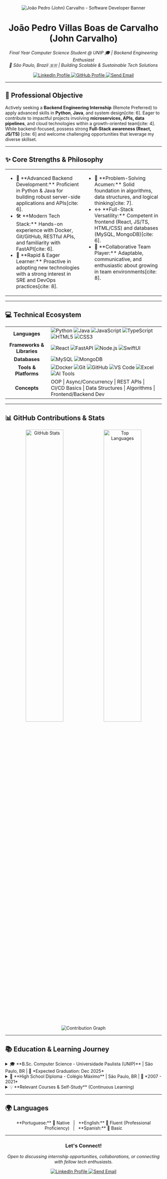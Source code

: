 <div align="center">

  <img src="https://raw.githubusercontent.com/johncarvalhonx/johncarvalhonx/main/assets/professional_banner_placeholder.png" alt="João Pedro (John) Carvalho - Software Developer Banner"/>
  <h1><strong>João Pedro Villas Boas de Carvalho (John Carvalho)</strong></h1>

  <p>
    <em>Final Year Computer Science Student @ UNIP 🎓 | Backend Engineering Enthusiast</em><br/>
    <em>📍 São Paulo, Brazil 🇧🇷 | Building Scalable & Sustainable Tech Solutions</em>
  </p>

  <p>
    <a href="https://www.linkedin.com/in/joaopedrovbcarvalho/" target="_blank">
      <img src="https://img.shields.io/badge/LinkedIn-0A66C2?style=for-the-badge&logo=linkedin&logoColor=white" alt="LinkedIn Profile"/>
    </a>
    <a href="https://github.com/johncarvalhonx" target="_blank">
      <img src="https://img.shields.io/badge/GitHub-181717?style=for-the-badge&logo=github&logoColor=white" alt="GitHub Profile"/>
    </a>
    <a href="mailto:joaopedrovillasboascarvalho@gmail.com">
      <img src="https://img.shields.io/badge/Email-D14836?style=for-the-badge&logo=gmail&logoColor=white" alt="Send Email"/>
    </a>
  </p>

</div>

---

## 🎯 **Professional Objective**

Actively seeking a **Backend Engineering Internship** (Remote Preferred) to apply advanced skills in **Python**, **Java**, and system design[cite: 6]. Eager to contribute to impactful projects involving **microservices, APIs, data pipelines**, and cloud technologies within a growth-oriented team[cite: 4]. While backend-focused, possess strong **Full-Stack awareness (React, JS/TS)** [cite: 6] and welcome challenging opportunities that leverage my diverse skillset.

---

## ✨ **Core Strengths & Philosophy**

<table width="100%">
  <tr>
    <td width="50%" valign="top">
      <ul>
        <li><g-emoji class="g-emoji" alias="rocket" fallback-src="https://github.githubassets.com/images/icons/emoji/unicode/1f680.png">🚀</g-emoji> **Advanced Backend Development:** Proficient in Python & Java for building robust server-side applications and APIs[cite: 6].</li>
        <li><g-emoji class="g-emoji" alias="hammer_and_wrench" fallback-src="https://github.githubassets.com/images/icons/emoji/unicode/1f6e0.png">🛠️</g-emoji> **Modern Tech Stack:** Hands-on experience with Docker, Git/GitHub, RESTful APIs, and familiarity with FastAPI[cite: 6].</li>
        <li><g-emoji class="g-emoji" alias="seedling" fallback-src="https://github.githubassets.com/images/icons/emoji/unicode/1f331.png">🌱</g-emoji> **Rapid & Eager Learner:** Proactive in adopting new technologies with a strong interest in SRE and DevOps practices[cite: 8].</li>
      </ul>
    </td>
    <td width="50%" valign="top">
      <ul>
        <li><g-emoji class="g-emoji" alias="brain" fallback-src="https://github.githubassets.com/images/icons/emoji/unicode/1f9e0.png">🧠</g-emoji> **Problem-Solving Acumen:** Solid foundation in algorithms, data structures, and logical thinking[cite: 7].</li>
        <li><g-emoji class="g-emoji" alias="left_right_arrow" fallback-src="https://github.githubassets.com/images/icons/emoji/unicode/2194.png">↔️</g-emoji> **Full-Stack Versatility:** Competent in frontend (React, JS/TS, HTML/CSS) and databases (MySQL, MongoDB)[cite: 6].</li>
        <li><g-emoji class="g-emoji" alias="handshake" fallback-src="https://github.githubassets.com/images/icons/emoji/unicode/1f91d.png">🤝</g-emoji> **Collaborative Team Player:** Adaptable, communicative, and enthusiastic about growing in team environments[cite: 8].</li>
      </ul>
    </td>
  </tr>
</table>

---

## 💻 **Technical Ecosystem**

<table>
  <tr>
    <td align="center"><strong>Languages</strong></td>
    <td>
      <img src="https://img.shields.io/badge/Python-3776AB?style=for-the-badge&logo=python&logoColor=white" alt="Python"/>
      <img src="https://img.shields.io/badge/Java-ED8B00?style=for-the-badge&logo=openjdk&logoColor=white" alt="Java"/>
      <img src="https://img.shields.io/badge/JavaScript-F7DF1E?style=for-the-badge&logo=javascript&logoColor=black" alt="JavaScript"/>
      <img src="https://img.shields.io/badge/TypeScript-3178C6?style=for-the-badge&logo=typescript&logoColor=white" alt="TypeScript"/>
      <img src="https://img.shields.io/badge/HTML5-E34F26?style=for-the-badge&logo=html5&logoColor=white" alt="HTML5"/>
      <img src="https://img.shields.io/badge/CSS3-1572B6?style=for-the-badge&logo=css3&logoColor=white" alt="CSS3"/>
    </td>
  </tr>
  <tr>
    <td align="center"><strong>Frameworks & Libraries</strong></td>
    <td>
      <img src="https://img.shields.io/badge/React-61DAFB?style=for-the-badge&logo=react&logoColor=black" alt="React"/>
      <img src="https://img.shields.io/badge/FastAPI-05998b?style=for-the-badge&logo=fastapi&logoColor=white" alt="FastAPI"/>
      <img src="https://img.shields.io/badge/Node.js-339933?style=for-the-badge&logo=nodedotjs&logoColor=white" alt="Node.js"/>
      <img src="https://img.shields.io/badge/SwiftUI-007AFF?style=for-the-badge&logo=swift&logoColor=white" alt="SwiftUI"/>
      </td>
  </tr>
  <tr>
    <td align="center"><strong>Databases</strong></td>
    <td>
      <img src="https://img.shields.io/badge/MySQL-4479A1?style=for-the-badge&logo=mysql&logoColor=white" alt="MySQL"/>
      <img src="https://img.shields.io/badge/MongoDB-47A248?style=for-the-badge&logo=mongodb&logoColor=white" alt="MongoDB"/>
    </td>
  </tr>
  <tr>
    <td align="center"><strong>Tools & Platforms</strong></td>
    <td>
      <img src="https://img.shields.io/badge/Docker-2496ED?style=for-the-badge&logo=docker&logoColor=white" alt="Docker"/>
      <img src="https://img.shields.io/badge/Git-F05032?style=for-the-badge&logo=git&logoColor=white" alt="Git"/>
      <img src="https://img.shields.io/badge/GitHub-181717?style=for-the-badge&logo=github&logoColor=white" alt="GitHub"/>
      <img src="https://img.shields.io/badge/VS_Code-007ACC?style=for-the-badge&logo=visualstudiocode&logoColor=white" alt="VS Code"/>
      <img src="https://img.shields.io/badge/Excel-217346?style=for-the-badge&logo=microsoftexcel&logoColor=white" alt="Excel"/>
       <img src="https://img.shields.io/badge/AI_Tools-FFAI00?style=for-the-badge&logo=openai&logoColor=white" alt="AI Tools"/>
    </td>
  </tr>
  <tr>
    <td align="center"><strong>Concepts</strong></td>
    <td>OOP | Async/Concurrency | REST APIs | CI/CD Basics | Data Structures | Algorithms | Frontend/Backend Dev</td>
  </tr>
</table>

---

## 📊 **GitHub Contributions & Stats**

<div align="center">

  <img src="https://github-readme-stats.vercel.app/api?username=johncarvalhonx&show_icons=true&theme=transparent&hide_border=true&count_private=true&include_all_commits=true" alt="GitHub Stats" width="49%"/>

  <img src="https://github-readme-stats.vercel.app/api/top-langs/?username=johncarvalhonx&layout=compact&theme=transparent&hide_border=true&langs_count=8" alt="Top Languages" width="49%"/>

  <br/>

  <img src="https://github-readme-activity-graph.vercel.app/graph?username=johncarvalhonx&theme=github-compact&hide_border=true&radius=10" alt="Contribution Graph"/>

  </div>

---

## 📚 **Education & Learning Journey**

<details>
  <summary>🎓 **B.Sc. Computer Science - Universidade Paulista (UNIP)** | São Paulo, BR | <g-emoji class="g-emoji" alias="calendar" fallback-src="https://github.githubassets.com/images/icons/emoji/unicode/1f4c5.png">📅</g-emoji> *Expected Graduation: Dec 2025*</summary>
  <br/>
  <em>Currently in the final year (7th Semester), focusing on advanced software engineering principles and project work.</em>
</details>

<details>
  <summary>📜 **High School Diploma - Colégio Máximo** | São Paulo, BR | <g-emoji class="g-emoji" alias="calendar" fallback-src="https://github.githubassets.com/images/icons/emoji/unicode/1f4c5.png">📅</g-emoji> *2007 - 2021*</summary>
  <br/>
  <em>Completed foundational studies preparing for higher education in technology.</em>
</details>

<details>
  <summary>💡 **Relevant Courses & Self-Study** (Continuous Learning)</summary>
  <br/>
  <ul>
    <li>Python Programming: Beginner to Advanced (Udemy, 2023) [cite: 5]</li>
    <li>Concurrent and Asynchronous Programming in Python (Udemy, 2023) [cite: 5]</li>
    <li>React JS with TypeScript and Projects (Udemy, 2024) [cite: 5]</li>
    <li>Fullstack Web Development: HTML, CSS, JS Projects (Udemy, 2024) [cite: 5]</li>
    <li>Algorithms & Programming Logic (Udemy, 2022) [cite: 5]</li>
    <li><em>Currently Exploring:</em> Java & Spring Boot, Advanced SQL/NoSQL, iOS & Swift Development (Udemy, 2025) [cite: 5]</li>
  </ul>
</details>

---

## 🌍 **Languages**

<div align="center">
  **Portuguese:** <g-emoji class="g-emoji" alias="speech_balloon" fallback-src="https://github.githubassets.com/images/icons/emoji/unicode/1f4ac.png">💬</g-emoji> Native &nbsp;&nbsp;|&nbsp;&nbsp;
  **English:** <g-emoji class="g-emoji" alias="speech_balloon" fallback-src="https://github.githubassets.com/images/icons/emoji/unicode/1f4ac.png">💬</g-emoji> Fluent (Professional Proficiency) &nbsp;&nbsp;|&nbsp;&nbsp;
  **Spanish:** <g-emoji class="g-emoji" alias="speech_balloon" fallback-src="https://github.githubassets.com/images/icons/emoji/unicode/1f4ac.png">💬</g-emoji> Basic
</div>

---

<div align="center">
  <h3>Let's Connect!</h3>
  <p><em>Open to discussing internship opportunities, collaborations, or connecting with fellow tech enthusiasts.</em></p>
  <a href="https://www.linkedin.com/in/joaopedrovbcarvalho/" target="_blank">
    <img src="https://img.shields.io/badge/LinkedIn-0A66C2?style=for-the-badge&logo=linkedin&logoColor=white" alt="LinkedIn Profile"/>
  </a>
  <a href="mailto:joaopedrovillasboascarvalho@gmail.com">
    <img src="https://img.shields.io/badge/Email_Me-D14836?style=for-the-badge&logo=gmail&logoColor=white" alt="Send Email"/>
  </a>
</div>

